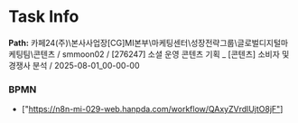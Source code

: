# Task Info

**Path:** 카페24(주)\본사사업장\[CG]MI본부\마케팅센터\성장전략그룹\글로벌디지털마케팅팀\콘텐츠 / smmoon02 / [276247] 소셜 운영 콘텐츠 기획 _ [콘텐츠] 소비자 및 경쟁사 분석 / 2025-08-01_00-00-00

### BPMN
- ["https://n8n-mi-029-web.hanpda.com/workflow/QAxyZVrdlUjtO8jF"]

